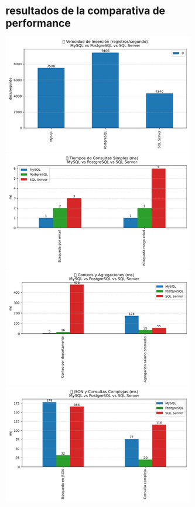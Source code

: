 # resultados de la comparativa de performance

![Inserts](./insertvel.png)
![Consutas simples](./consultas_simples.png)
![agregacion salario](./agregacion_salario.png)
![json](./json.png)  

